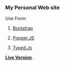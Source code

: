 ### My Personal Web site 


Use From:
    
   1. [Bootstrap](1)
   
   2. [Popper.JS](2)
   
   3. [Typed.Js](3)
   
[**Live Version**](http:Jalambadani.ir).

   

    

[1]:(https://www.google.com/url?sa=t&rct=j&q=&esrc=s&source=web&cd=1&cad=rja&uact=8&ved=2ahUKEwir6cG2-7niAhX68OAKHdEGDkkQFjAAegQIBhAC&url=https%3A%2F%2Fgetbootstrap.com%2F&usg=AOvVaw3s0qqZzEfHTiGFr9v0jCTN)
[2]:(https://popper.js.org/)
[3]:(https://github.com/mattboldt/typed.js)